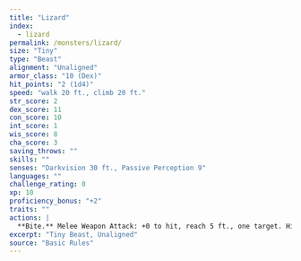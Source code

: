 ```yaml
---
title: "Lizard"
index:
  - lizard
permalink: /monsters/lizard/
size: "Tiny"
type: "Beast"
alignment: "Unaligned"
armor_class: "10 (Dex)"
hit_points: "2 (1d4)"
speed: "walk 20 ft., climb 20 ft."
str_score: 2
dex_score: 11
con_score: 10
int_score: 1
wis_score: 8
cha_score: 3
saving_throws: ""
skills: ""
senses: "Darkvision 30 ft., Passive Perception 9"
languages: ""
challenge_rating: 0
xp: 10
proficiency_bonus: "+2"
traits: ""
actions: |
  **Bite.** Melee Weapon Attack: +0 to hit, reach 5 ft., one target. Hit: 1 piercing damage.  
excerpt: "Tiny Beast, Unaligned"
source: "Basic Rules"
---
```


